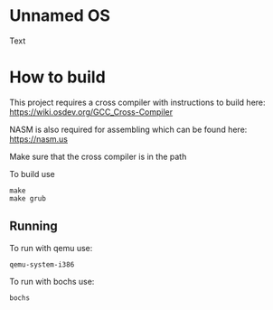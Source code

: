 # Unnamed OS
Text

# How to build
This project requires a cross compiler with instructions to build here:
https://wiki.osdev.org/GCC_Cross-Compiler

NASM is also required for assembling which can be found here:
https://nasm.us

Make sure that the cross compiler is in the path

To build use

    make
    make grub

## Running

To run with qemu use:

    qemu-system-i386
    
To run with bochs use:

    bochs

